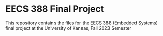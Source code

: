 # EECS 388 Final Project
This repository contains the files for the EECS 388 (Embedded Systems) final project at the University of Kansas, Fall 2023 Semester
